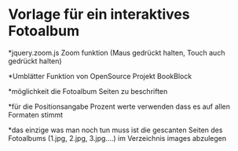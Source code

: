 # Vorlage für ein interaktives Fotoalbum

*jquery.zoom.js Zoom funktion (Maus gedrückt halten, Touch auch gedrückt halten)

*Umblätter Funktion von OpenSource Projekt BookBlock

*möglichkeit die Fotoalbum Seiten zu beschriften

 *für die Positionsangabe Prozent werte verwenden dass es auf allen Formaten stimmt

*das einzige was man noch tun muss ist die gescanten Seiten des Fotoalbums (1.jpg, 2.jpg, 3.jpg....) im Verzeichnis images abzulegen

